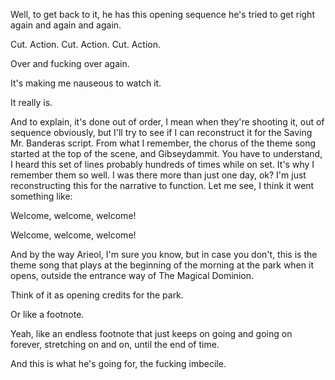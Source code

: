 Well, to get back to it, he has this opening sequence he's tried to get right again and again and again.

Cut. Action. Cut. Action. Cut. Action.

Over and fucking over again.

It's making me nauseous to watch it.

It really is.

And to explain, it's done out of order, I mean when they're shooting it, out of sequence obviously, but I'll try to see if I can reconstruct it for the Saving Mr. Banderas script. From what I remember, the chorus of the theme song started at the top of the scene, and Gibseydammit. You have to understand, I heard this set of lines probably hundreds of times while on set. It's why I remember them so well. I was there more than just one day, ok? I'm just reconstructing this for the narrative to function. Let me see, I think it went something like:

Welcome, welcome, welcome!

Welcome, welcome, welcome!

And by the way Arieol, I'm sure you know, but in case you don't, this is the theme song that plays at the beginning of the morning at the park when it opens, outside the entrance way of The Magical Dominion.

Think of it as opening credits for the park.

Or like a footnote.

Yeah, like an endless footnote that just keeps on going and going on forever, stretching on and on, until the end of time.

And this is what he's going for, the fucking imbecile.